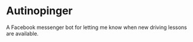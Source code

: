 # Autinopinger

A Facebook messenger bot for letting me know when new driving lessons are available.